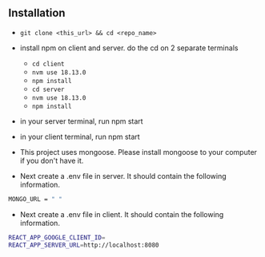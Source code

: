 ## Installation

- `git clone <this_url> && cd <repo_name>`
- install npm on client and server. do the cd on 2 separate terminals
  - `cd client`
  - `nvm use 18.13.0`
  - `npm install`
  - `cd server`
  - `nvm use 18.13.0`
  - `npm install`
 - in your server terminal, run npm start
 - in your client terminal, run npm start
- This project uses mongoose. Please install mongoose to your computer if you don't have it.

- Next create a .env file in server. It should contain the following information.
```bash
MONGO_URL = " "

```
- Next create a .env file in client. It should contain the following information.
```bash
REACT_APP_GOOGLE_CLIENT_ID=
REACT_APP_SERVER_URL=http://localhost:8080
```
## 
